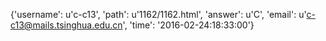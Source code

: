 {'username': u'c-c13', 'path': u'1162/1162.html', 'answer': u'C', 'email': u'c-c13@mails.tsinghua.edu.cn', 'time': '2016-02-24:18:33:00'}